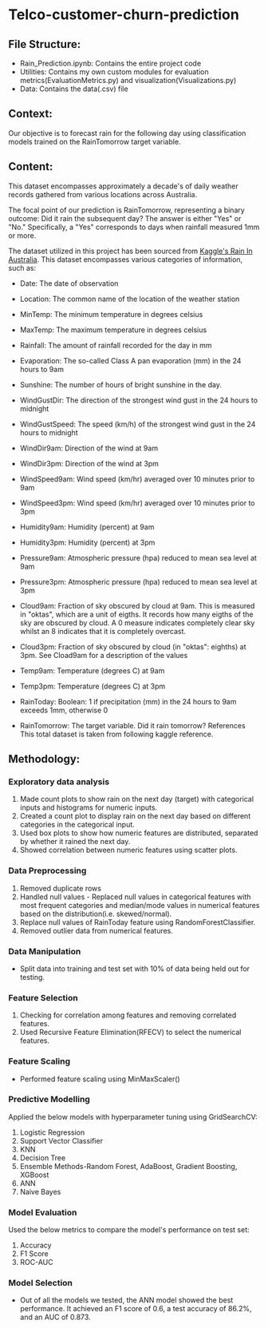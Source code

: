 # Telco-customer-churn-prediction

## File Structure:
- Rain_Prediction.ipynb: Contains the entire project code
- Utilities: Contains my own custom modules for evaluation metrics(EvaluationMetrics.py) and visualization(Visualizations.py)
- Data: Contains the data(.csv) file 

## Context:
Our objective is to forecast rain for the following day using classification models trained on the RainTomorrow target variable.

## Content:
This dataset encompasses approximately a decade's of daily weather records gathered from various locations across Australia.

The focal point of our prediction is RainTomorrow, representing a binary outcome: Did it rain the subsequent day? The answer is either "Yes" or "No." Specifically, a "Yes" corresponds to days when rainfall measured 1mm or more.

The dataset utilized in this project has been sourced from [Kaggle's Rain In Australia](https://www.kaggle.com/datasets/jsphyg/weather-dataset-rattle-package). This dataset encompasses various categories of information, such as:

- Date: The date of observation

- Location: The common name of the location of the weather station

- MinTemp: The minimum temperature in degrees celsius

- MaxTemp: The maximum temperature in degrees celsius

- Rainfall: The amount of rainfall recorded for the day in mm

- Evaporation: The so-called Class A pan evaporation (mm) in the 24 hours to 9am

- Sunshine: The number of hours of bright sunshine in the day.

- WindGustDir: The direction of the strongest wind gust in the 24 hours to midnight

- WindGustSpeed: The speed (km/h) of the strongest wind gust in the 24 hours to midnight

- WindDir9am: Direction of the wind at 9am

- WindDir3pm: Direction of the wind at 3pm

- WindSpeed9am: Wind speed (km/hr) averaged over 10 minutes prior to 9am

- WindSpeed3pm: Wind speed (km/hr) averaged over 10 minutes prior to 3pm

- Humidity9am: Humidity (percent) at 9am

- Humidity3pm: Humidity (percent) at 3pm

- Pressure9am: Atmospheric pressure (hpa) reduced to mean sea level at 9am

- Pressure3pm: Atmospheric pressure (hpa) reduced to mean sea level at 3pm

- Cloud9am: Fraction of sky obscured by cloud at 9am. This is measured in "oktas", which are a unit of eigths. It records how many eigths of the sky are obscured by cloud. A 0 measure indicates completely clear sky whilst an 8 indicates that it is completely overcast.

- Cloud3pm: Fraction of sky obscured by cloud (in "oktas": eighths) at 3pm. See Cload9am for a description of the values

- Temp9am: Temperature (degrees C) at 9am

- Temp3pm: Temperature (degrees C) at 3pm

- RainToday: Boolean: 1 if precipitation (mm) in the 24 hours to 9am exceeds 1mm, otherwise 0

- RainTomorrow: The target variable. Did it rain tomorrow? References This total dataset is taken from following kaggle reference.

## Methodology:

### Exploratory data analysis
1. Made count plots to show rain on the next day (target) with categorical inputs and histograms for numeric inputs.
2. Created a count plot to display rain on the next day based on different categories in the categorical input.
3. Used box plots to show how numeric features are distributed, separated by whether it rained the next day.
4. Showed correlation between numeric features using scatter plots.

### Data Preprocessing
1. Removed duplicate rows
2. Handled null values - Replaced null values in categorical features with most frequent categories and median/mode values in numerical features based on the distribution(i.e. skewed/normal).
3. Replace null values of RainToday feature using RandomForestClassifier.
4. Removed outlier data from numerical features.

### Data Manipulation
* Split data into training and test set with 10% of data being held out for testing.

### Feature Selection
1. Checking for correlation among features and removing correlated features.
2. Used Recursive Feature Elimination(RFECV) to select the numerical features.

### Feature Scaling
* Performed feature scaling using MinMaxScaler() 

### Predictive Modelling 
Applied the below models with hyperparameter tuning using GridSearchCV:
1. Logistic Regression
2. Support Vector Classifier
3. KNN
4. Decision Tree
5. Ensemble Methods-Random Forest, AdaBoost, Gradient Boosting, XGBoost
6. ANN
7. Naive Bayes

### Model Evaluation
Used the below metrics to compare the model's performance on test set:
1. Accuracy
2. F1 Score
3. ROC-AUC

### Model Selection
* Out of all the models we tested, the ANN model showed the best performance. It achieved an F1 score of 0.6, a test accuracy of 86.2%, and an AUC of 0.873.